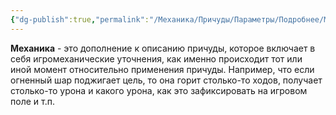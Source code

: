 ```yaml
---
{"dg-publish":true,"permalink":"/Механика/Причуды/Параметры/Подробнее/Механика/","noteIcon":"","created":"2025-07-29T10:22:59.036+03:00","updated":"2025-07-29T00:30:35.467+03:00"}
---
```


**Механика** - это дополнение к описанию причуды, которое включает в себя игромеханические уточнения, как именно происходит тот или иной момент относительно применения причуды.  Например, что если огненный шар поджигает цель, то она горит столько-то ходов, получает столько-то урона и какого урона, как это зафиксировать на игровом поле и т.п.